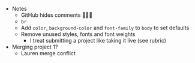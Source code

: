 - Notes
  - GitHub hides comments 🤦🏻‍♀️
  - `br`
  - Add `color`, `background-color` and `font-family` to `body` to set defaults
  - Remove unused styles, fonts and font weights
    - I treat submitting a project like taking it live (see rubric)
- Merging project 1?
  - Lauren merge conflict
